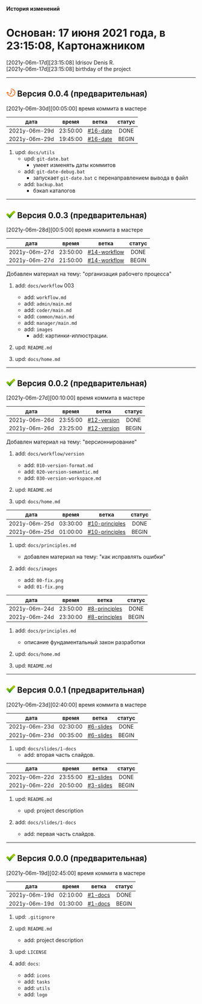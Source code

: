 [M]: #main  "история проекта"
[P]: icons/progress.png
[S]: icons/success.png
[B]: icons/bug.png

<a name="main"></a>
**История изменений**  

Основан: 17 июня 2021 года, в 23:15:08, Картонажником
=====================================================

[2021y-06m-17d][23:15:08] Idrisov Denis R.  
[2021y-06m-17d][23:15:08] birthday of the project  


---------------------------------------------------

<a name="v004"></a>
[![P]][M] **Версия 0.0.4 (предварительная)**  
--------------------------------------------
[2021y-06m-30d][00:05:00] время коммита в мастере  

|      дата     |  время   |   ветка    | статус |  
|:-------------:|:--------:|:----------:|:------:|  
| 2021y-06m-29d | 23:50:00 | [#16-date] | DONE   |  
| 2021y-06m-29d | 19:45:00 | [#16-date] | BEGIN  |  

1) upd: `docs/utils`
     - upd: `git-date.bat`  
       - умеет изменять даты коммитов  
     - add: `git-date-debug.bat`  
       - запускает `git-date.bat` с перенаправлением вывода в файл  
     - add: `backup.bat`  
       - бэкап каталогов  

[#16-date]: tasks/2021y-06m-29d-0016-date.md

---------------------------------------------------

<a name="v003"></a>
[![S]][M] **Версия 0.0.3 (предварительная)**  
--------------------------------------------
[2021y-06m-28d][00:5:00] время коммита в мастере  

|      дата     |  время   |      ветка     | статус |  
|:-------------:|:--------:|:--------------:|:------:|  
| 2021y-06m-27d | 23:50:00 | [#14-workflow] | DONE   |  
| 2021y-06m-27d | 21:50:00 | [#14-workflow] | BEGIN  |  

Добавлен материал на тему: "организация рабочего процесса"

1) add: `docs/workflow`          003  
     - add: `workflow.md`  
     - add: `admin/main.md`  
     - add: `coder/main.md`  
     - add: `common/main.md`  
     - add: `manager/main.md`  
     - add: `images`  
       - add: картинки-иллюстрации.  

2) upd: `README.md`  
3) upd: `docs/home.md`  

[#14-workflow]: tasks/2021y-06m-27d-0014-workflow.md

---------------------------------------------------

<a name="v002"></a>
[![S]][M] **Версия 0.0.2 (предварительная)**  
--------------------------------------------
[2021y-06m-27d][00:10:00] время коммита в мастере  

|      дата     |  время   |     ветка     | статус |  
|:-------------:|:--------:|:-------------:|:------:|  
| 2021y-06m-26d | 23:55:00 | [#12-version] | DONE   |  
| 2021y-06m-26d | 23:25:00 | [#12-version] | BEGIN  |  

Добавлен материал на тему: "версионнирование"

1) add: `docs/workflow/version`  
     - add: `010-version-format.md`  
     - add: `020-version-semantic.md`  
     - add: `030-version-workspace.md`  

2) upd: `README.md`  
3) upd: `docs/home.md`  

[#12-version]: tasks/2021y-06m-26d-0012-version.md

|      дата     |  время   |       ветка      | статус |  
|:-------------:|:--------:|:----------------:|:------:|  
| 2021y-06m-25d | 03:30:00 | [#10-principles] | DONE   |  
| 2021y-06m-25d | 01:00:00 | [#10-principles] | BEGIN  |  

1) upd: `docs/principles.md`  
     - добавлен материал на тему: "как исправлять ошибки"

2) add: `docs/images`
     - add: `00-fix.png`
     - add: `01-fix.png`

[#10-principles]: tasks/2021y-06m-25d-0010-principles.md

|      дата     |  время   |      ветка      | статус |  
|:-------------:|:--------:|:---------------:|:------:|  
| 2021y-06m-24d | 23:50:00 | [#8-principles] | DONE   |  
| 2021y-06m-24d | 23:30:00 | [#8-principles] | BEGIN  |  

1) add: `docs/principles.md`  
     - описание фундаментальный закон разработки  

2) upd: `docs/home.md`  
3) upd: `README.md`  

[#8-principles]: tasks/2021y-06m-24d-0008-principles.md

---------------------------------------------------

<a name="v001"></a>
[![S]][M] **Версия 0.0.1 (предварительная)**  
--------------------------------------------
[2021y-06m-23d][02:40:00] время коммита в мастере  

|      дата     |  время   |    ветка    | статус |  
|:-------------:|:--------:|:-----------:|:------:|  
| 2021y-06m-23d | 02:30:00 | [#6-slides] | DONE   |  
| 2021y-06m-23d | 00:35:00 | [#6-slides] | BEGIN  |  

1) upd: `docs/slides/1-docs`  
     - add: вторая часть слайдов.  

[#6-slides]: tasks/2021y-06m-23d-0006-slides.md

|      дата     |  время   |    ветка    | статус |  
|:-------------:|:--------:|:-----------:|:------:|  
| 2021y-06m-22d | 23:55:00 | [#3-slides] | DONE   |  
| 2021y-06m-22d | 20:50:00 | [#3-slides] | BEGIN  |  

1) upd: `README.md`  
     - upd: project description  

2) add: `docs/slides/1-docs`  
     - add: первая часть слайдов.  

[#3-slides]: tasks/2021y-06m-22d-0003-slides.md

---------------------------------------------------

<a name="v000"></a>
[![S]][M] **Версия 0.0.0 (предварительная)**  
--------------------------------------------
[2021y-06m-19d][02:45:00] время коммита в мастере  

|      дата     |  время   |   ветка   | статус |  
|:-------------:|:--------:|:---------:|:------:|  
| 2021y-06m-19d | 02:10:00 | [#1-docs] | DONE   |  
| 2021y-06m-19d | 01:30:00 | [#1-docs] | BEGIN  |  

1) upd: `.gitignore`  

2) upd: `README.md`  
     - add: project description  

3) upd: `LICENSE`  

4) add: `docs`:  
     - add: `icons`  
     - add: `tasks`  
     - add: `utils`  
     - add: `logo`  

[#1-docs]: tasks/2021y-06m-19d-0001-docs.md